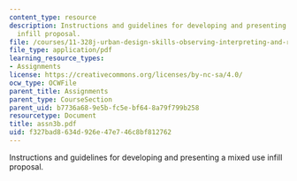 ```yaml
---
content_type: resource
description: Instructions and guidelines for developing and presenting a mixed use
  infill proposal.
file: /courses/11-328j-urban-design-skills-observing-interpreting-and-representing-the-city-fall-2004/f327bad8634d926e47e746c8bf812762_assn3b.pdf
file_type: application/pdf
learning_resource_types:
- Assignments
license: https://creativecommons.org/licenses/by-nc-sa/4.0/
ocw_type: OCWFile
parent_title: Assignments
parent_type: CourseSection
parent_uid: b7736a68-9e5b-fc5e-bf64-8a79f799b258
resourcetype: Document
title: assn3b.pdf
uid: f327bad8-634d-926e-47e7-46c8bf812762
---
```

Instructions and guidelines for developing and presenting a mixed use infill proposal.